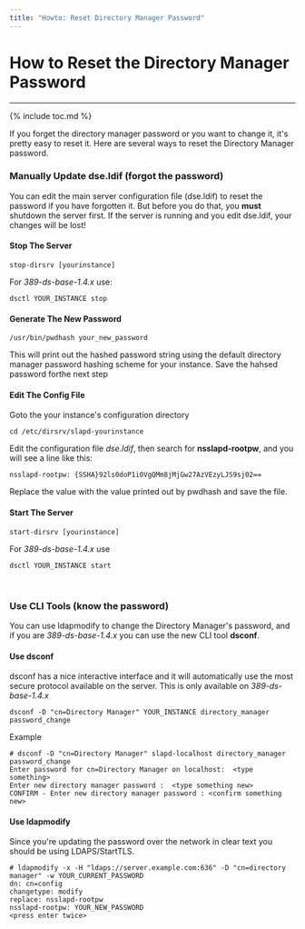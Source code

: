 ```yaml
---
title: "Howto: Reset Directory Manager Password"
---
```


# How to Reset the Directory Manager Password
-------------------------------------------

{% include toc.md %}

If you forget the directory manager password or you want to change it, it's pretty easy to reset it. Here are several ways to reset the Directory Manager password.

### Manually Update dse.ldif (forgot the password)

You can edit the main server configuration file (dse.ldif) to reset the password if you have forgotten it.  But before you do that, you **must** shutdown the server first.  If the server is running and you edit dse.ldif, your changes will be lost!

#### Stop The Server

    stop-dirsrv [yourinstance]

For *389-ds-base-1.4.x* use:

    dsctl YOUR_INSTANCE stop

#### Generate The New Password

    /usr/bin/pwdhash your_new_password

This will print out the hashed password string using the default directory manager password hashing scheme for your instance.  Save the hahsed password forthe next step

#### Edit The Config File

Goto the your instance's configuration directory

    cd /etc/dirsrv/slapd-yourinstance


Edit the configuration file *dse.ldif*, then search for **nsslapd-rootpw**, and you will see a line like this:

    nsslapd-rootpw: {SSHA}92ls0doP1i0VgQMm8jMjGw27AzVEzyLJS9sj02==

Replace the value with the value printed out by pwdhash and save the file. 

#### Start The Server

    start-dirsrv [yourinstance]

For *389-ds-base-1.4.x* use

    dsctl YOUR_INSTANCE start

<br>

### Use CLI Tools (know the password)

You can use ldapmodify to change the Directory Manager's password, and if you are *389-ds-base-1.4.x* you can use the new CLI tool **dsconf**.

#### Use dsconf

dsconf has a nice interactive interface and it will automatically use the most secure protocol available on the server.  This is only available on *389-ds-base-1.4.x*

    dsconf -D "cn=Directory Manager" YOUR_INSTANCE directory_manager password_change

Example

    # dsconf -D "cn=Directory Manager" slapd-localhost directory_manager password_change
    Enter password for cn=Directory Manager on localhost:  <type something>
    Enter new directory manager password :  <type something new>
    CONFIRM - Enter new directory manager password : <confirm something new>

#### Use ldapmodify

Since you're updating the password over the network in clear text you should be using LDAPS/StartTLS.

    # ldapmodify -x -H "ldaps://server.example.com:636" -D "cn=directory manager" -w YOUR_CURRENT_PASSWORD
    dn: cn=config
    changetype: modify
    replace: nsslapd-rootpw
    nsslapd-rootpw: YOUR_NEW_PASSWORD
    <press enter twice>





